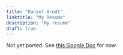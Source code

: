 ```yaml
---
title: "Daniel Arndt"
linktitle: "My Resume"
description: "My resume"
draft: true
---
```


Not yet ported. See [this Google Doc](https://docs.google.com/document/d/1HIKFACMkYSXadqQOBh8IrxA6sNT2EGPlNl8gM6gkovQ/edit) for now.
